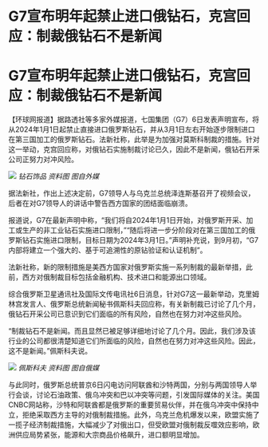 # G7宣布明年起禁止进口俄钻石，克宫回应：制裁俄钻石不是新闻

# G7宣布明年起禁止进口俄钻石，克宫回应：制裁俄钻石不是新闻

【环球网报道】据路透社等多家外媒报道，七国集团（G7）6日发表声明宣布，将从2024年1月1日起禁止直接进口俄罗斯钻石，并从3月1日左右开始逐步限制进口在第三国加工的俄罗斯钻石。法新社称，此举是为加强对莫斯科制裁的措施。针对这一举动，克宫回应称，对俄钻石实施制裁讨论已久，因此不是新闻，俄钻石开采公司正努力对冲风险。

![](https://inews.gtimg.com/om_bt/Od4wrWFo0K1Q_jqtFaaD1JQvC5cEk4UP5B9rwHB_8_nxMAA/1000)
_钻石饰品 资料图 图自外媒_

据法新社，作出上述决定前，G7领导人与乌克兰总统泽连斯基召开了视频会议，后者在对G7领导人的讲话中警告西方国家的团结面临崩溃。

报道说，G7在最新声明中称，“我们将自2024年1月1日开始，对俄罗斯开采、加工或生产的非工业钻石实施进口限制，”“随后将进一步分阶段对在第三国加工的俄罗斯钻石实施进口限制，目标日期为2024年3月1日。”声明补充说，到9月初，“G7内部将建立一个强大的、基于可追溯性的原钻验证和认证机制”。

法新社称，新的限制措施是美西方国家对俄罗斯实施一系列制裁的最新举措，此前，西方对俄制裁目标包括金融机构、技术进口和能源出口领域。

综合俄罗斯卫星通讯社及国际文传电讯社6日消息，针对G7这一最新举动，克里姆林宫发言人、俄罗斯总统新闻秘书佩斯科夫回应称，有关新制裁已讨论了几个月，俄钻石开采公司已意识到它们面临的所有风险，自然也在努力对冲这些风险。

“制裁钻石不是新闻。而且显然已被足够详细地讨论了几个月。因此，我们涉及该行业的公司都很清楚知道它们所面临的风险，自然也在努力对冲这些风险。因此，这不是新闻。”佩斯科夫说。

![](https://inews.gtimg.com/om_bt/Ol4swcvl2P7HdMKTAl4iHXRNR2MFE4f8vWumT7Q9z-1n8AA/1000)
_佩斯科夫 资料图 图自俄媒_

与此同时，俄罗斯总统普京6日闪电访问阿联酋和沙特两国，分别与两国领导人举行会谈，讨论石油政策、俄乌冲突和巴以冲突等问题，引发国际媒体的关注。美国CNBC网站称，沙特和阿联酋都是俄罗斯的重要贸易伙伴，并在俄乌冲突中保持中立，拒绝采取西方主导的对俄制裁措施。此外，乌克兰危机爆发以来，欧盟实施了一揽子经济制裁措施，大幅减少了对俄出口，但受欧盟对俄制裁反噬效应影响，欧洲供应局势紧张，能源和大宗商品价格飙升，进口额明显增加。

